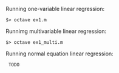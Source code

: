 Running one-variable linear regression:

    $> octave ex1.m


Runnimg multivariable linear regression:

    $> octave ex1_multi.m


Running normal equation linear regression:

     TODO
